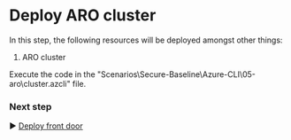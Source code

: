 # Deploy ARO cluster
In this step, the following resources will be deployed amongst other things:
1. ARO cluster

Execute the code in the "Scenarios\Secure-Baseline\Azure-CLI\05-aro\cluster.azcli" file.

### Next step

:arrow_forward: [Deploy front door](./06-frontdoor.md)